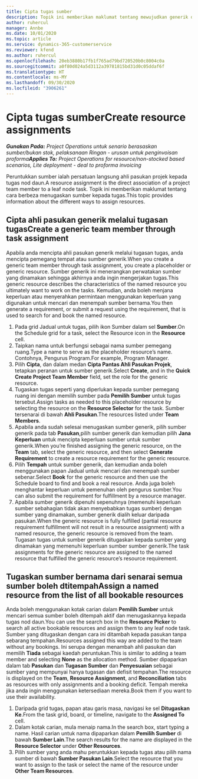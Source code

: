 ```yaml
---
title: Cipta tugas sumber
description: Topik ini memberikan maklumat tentang mewujudkan generik dan menamakan tugas sumber.
author: ruhercul
manager: Annbe
ms.date: 10/01/2020
ms.topic: article
ms.service: dynamics-365-customerservice
ms.reviewer: kfend
ms.author: ruhercul
ms.openlocfilehash: 20eb3880b17fb1f765ad79bd720520b0c8004c0a
ms.sourcegitcommit: a0f80d024a5d3112a39781815bd31d0c05ddaf6f
ms.translationtype: HT
ms.contentlocale: ms-MY
ms.lasthandoff: 09/30/2020
ms.locfileid: "3906261"
---
```

# <a name="create-resource-assignments"></a><span data-ttu-id="acad0-103">Cipta tugas sumber</span><span class="sxs-lookup"><span data-stu-id="acad0-103">Create resource assignments</span></span>

<span data-ttu-id="acad0-104">_**Gunakan Pada:** Project Operations untuk senario berasaskan sumber/bukan stok, pelaksanaan Ringan - urusan untuk penginvoisan proforma_</span><span class="sxs-lookup"><span data-stu-id="acad0-104">_**Applies To:** Project Operations for resource/non-stocked based scenarios, Lite deployment - deal to proforma invoicing_</span></span>


<span data-ttu-id="acad0-105">Peruntukkan sumber ialah persatuan langsung ahli pasukan projek kepada tugas nod daun.</span><span class="sxs-lookup"><span data-stu-id="acad0-105">A resource assignment is the direct association of a project team member to a leaf node task.</span></span> <span data-ttu-id="acad0-106">Topik ini memberikan maklumat tentang cara berbeza menugaskan sumber kepada tugas.</span><span class="sxs-lookup"><span data-stu-id="acad0-106">This topic provides information about the different ways to assign resources.</span></span>

## <a name="create-a-generic-team-member-through-task-assignment"></a><span data-ttu-id="acad0-107">Cipta ahli pasukan generik melalui tugasan tugas</span><span class="sxs-lookup"><span data-stu-id="acad0-107">Create a generic team member through task assignment</span></span>


<span data-ttu-id="acad0-108">Apabila anda mencipta ahli pasukan generik melalui tugasan tugas, anda mencipta pemegang tempat atau sumber generik.</span><span class="sxs-lookup"><span data-stu-id="acad0-108">When you create a generic team member through task assignment, you create a placeholder or generic resource.</span></span> <span data-ttu-id="acad0-109">Sumber generik ini menerangkan perwatakan sumber yang dinamakan sehingga akhirnya anda ingin mengerjakan tugas.</span><span class="sxs-lookup"><span data-stu-id="acad0-109">This generic resource describes the characteristics of the named resource you ultimately want to work on the tasks.</span></span> <span data-ttu-id="acad0-110">Kemudian, anda boleh menjana keperluan atau menyerahkan permintaan menggunakan keperluan yang digunakan untuk mencari dan menempah sumber bernama.</span><span class="sxs-lookup"><span data-stu-id="acad0-110">You then generate a requirement, or submit a request using the requirement, that is used to search for and book the named resource.</span></span>

1. <span data-ttu-id="acad0-111">Pada grid Jadual untuk tugas, pilih ikon Sumber dalam sel **Sumber**.</span><span class="sxs-lookup"><span data-stu-id="acad0-111">On the Schedule grid for a task, select the Resource icon in the **Resource** cell.</span></span>
2. <span data-ttu-id="acad0-112">Taipkan nama untuk berfungsi sebagai nama sumber pemegang ruang.</span><span class="sxs-lookup"><span data-stu-id="acad0-112">Type a name to serve as the placeholder resource’s name.</span></span> <span data-ttu-id="acad0-113">Contohnya, Pengurus Program.</span><span class="sxs-lookup"><span data-stu-id="acad0-113">For example, Program Manager.</span></span>
3. <span data-ttu-id="acad0-114">Pilih **Cipta**, dan dalam medan **Cipta Pantas Ahli Pasukan Projek**, tetapkan peranan untuk sumber generik.</span><span class="sxs-lookup"><span data-stu-id="acad0-114">Select **Create**, and in the **Quick Create Project Team Member** field, set the role for the generic resource.</span></span>
4. <span data-ttu-id="acad0-115">Tugaskan tugas seperti yang diperlukan kepada sumber pemegang ruang ini dengan memilih sumber pada **Pemilih Sumber** untuk tugas tersebut.</span><span class="sxs-lookup"><span data-stu-id="acad0-115">Assign tasks as needed to this placeholder resource by selecting the resource on the **Resource Selector** for the task.</span></span> <span data-ttu-id="acad0-116">Sumber tersenarai di bawah **Ahli Pasukan**.</span><span class="sxs-lookup"><span data-stu-id="acad0-116">The resources listed under **Team Members**.</span></span>
5. <span data-ttu-id="acad0-117">Apabila anda sudah selesai menugaskan sumber generik, pilih sumber generik pada tab **Pasukan**,pilih sumber generik dan kemudian pilih **Jana Keperluan** untuk mencipta keperluan sumber untuk sumber generik.</span><span class="sxs-lookup"><span data-stu-id="acad0-117">When you’re finished assigning the generic resource, on the **Team** tab, select the generic resource, and then select **Generate Requirement** to create a resource requirement for the generic resource.</span></span>
6. <span data-ttu-id="acad0-118">Pilih **Tempah** untuk sumber generik, dan kemudian anda boleh menggunakan papan Jadual untuk mencari dan menempah sumber sebenar.</span><span class="sxs-lookup"><span data-stu-id="acad0-118">Select **Book** for the generic resource and then use the Schedule board to find and book a real resource.</span></span> <span data-ttu-id="acad0-119">Anda juga boleh menghantar keperluan untuk pemenuhan oleh pengurus sumber.</span><span class="sxs-lookup"><span data-stu-id="acad0-119">You can also submit the requirement for fulfillment by a resource manager.</span></span>
7. <span data-ttu-id="acad0-120">Apabila sumber generik dipenuhi sepenuhnya (memenuhi keperluan sumber sebahagian tidak akan menyebabkan tugas sumber) dengan sumber yang dinamakan, sumber generik dialih keluar daripada pasukan.</span><span class="sxs-lookup"><span data-stu-id="acad0-120">When the generic resource is fully fulfilled (partial resource requirement fulfillment will not result in a resource assignment) with a named resource, the generic resource is removed from the team.</span></span> <span data-ttu-id="acad0-121">Tugasan tugas untuk sumber generik ditugaskan kepada sumber yang dinamakan yang memenuhi keperluan sumber sumber generik.</span><span class="sxs-lookup"><span data-stu-id="acad0-121">The task assignments for the generic resource are assigned to the named resource that fulfilled the generic resource’s resource requirement.</span></span>

## <a name="assign-a-named-resource-from-the-list-of-all-bookable-resources"></a><span data-ttu-id="acad0-122">Tugaskan sumber bernama dari senarai semua sumber boleh dtitempah</span><span class="sxs-lookup"><span data-stu-id="acad0-122">Assign a named resource from the list of all bookable resources</span></span>

<span data-ttu-id="acad0-123">Anda boleh menggunakan kotak carian dalam **Pemilih Sumber** untuk mencari semua sumber boleh ditempah aktif dan menugaskannya kepada tugas nod daun.</span><span class="sxs-lookup"><span data-stu-id="acad0-123">You can use the search box in the **Resource Picker** to search all active bookable resources and assign them to any leaf node task.</span></span> <span data-ttu-id="acad0-124">Sumber yang ditugaskan dengan cara ini ditambah kepada pasukan tanpa sebarang tempahan.</span><span class="sxs-lookup"><span data-stu-id="acad0-124">Resources assigned this way are added to the team without any bookings.</span></span> <span data-ttu-id="acad0-125">Ini serupa dengan menambah ahli pasukan dan memilih **Tiada** sebagai kaedah peruntukan.</span><span class="sxs-lookup"><span data-stu-id="acad0-125">This is similar to adding a team member and selecting **None** as the allocation method.</span></span> <span data-ttu-id="acad0-126">Sumber dipaparkan dalam tab **Pasukan** dan **Tugasan Sumber** dan **Penyesuaian** sebagai sumber yang mempunyai hanya tugasan dan defisit tempahan.</span><span class="sxs-lookup"><span data-stu-id="acad0-126">The resource is displayed on the **Team**, **Resource Assignment**, and **Reconciliation** tabs as resources with only assignments and a booking deficit.</span></span> <span data-ttu-id="acad0-127">Tempah mereka jika anda ingin menggunakan ketersediaan mereka.</span><span class="sxs-lookup"><span data-stu-id="acad0-127">Book them if you want to use their availability.</span></span>

1. <span data-ttu-id="acad0-128">Daripada grid tugas, papan atau garis masa, navigasi ke sel **Ditugaskan Ke**.</span><span class="sxs-lookup"><span data-stu-id="acad0-128">From the task grid, board, or timeline, navigate to the **Assigned To** cell.</span></span>
2. <span data-ttu-id="acad0-129">Dalam kotak carian, mula menaip nama.</span><span class="sxs-lookup"><span data-stu-id="acad0-129">In the search box, start typing a name.</span></span> <span data-ttu-id="acad0-130">Hasil carian untuk nama dipaparkan dalam **Pemilih Sumber** di bawah **Sumber Lain**.</span><span class="sxs-lookup"><span data-stu-id="acad0-130">The search results for the name are displayed in the **Resource Selector** under **Other Resources**.</span></span>
3. <span data-ttu-id="acad0-131">Pilih sumber yang anda mahu peruntukkan kepada tugas atau pilih nama sumber di bawah **Sumber Pasukan Lain**.</span><span class="sxs-lookup"><span data-stu-id="acad0-131">Select the resource that you want to assign to the task or select the name of the resource under **Other Team Resources**.</span></span>
